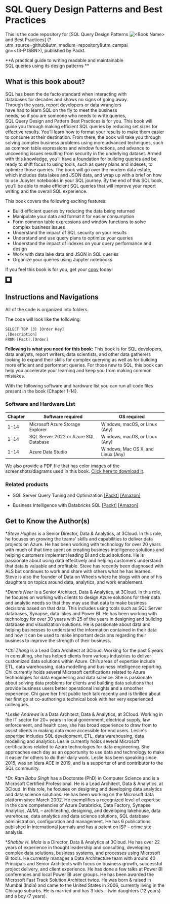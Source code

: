 # SQL Query Design Patterns and Best Practices	

<a href="<Packtpub book link>?utm_source=github&utm_medium=repository&utm_campaign=<13-P ISBN>"><img src="https://static.packt-cdn.com/products/<13-P ISBN>/cover/smaller" alt="<Book Name>" height="256px" align="right"></a>

This is the code repository for [SQL Query Design Patterns and Best Practices] (<Packtpub book link>?utm_source=github&utm_medium=repository&utm_campaign=<13-P ISBN>), published by Packt.

**A practical guide to writing readable and maintainable SQL queries using its design patterns	**

## What is this book about?
SQL has been the de facto standard when interacting with databases for decades and shows no signs of going away. Through the years, report developers or data wranglers have had to learn SQL on the fly to meet the business needs, so if you are someone who needs to write queries, SQL Query Design and Pattern Best Practices is for you.
This book will guide you through making efficient SQL queries by reducing set sizes for effective results. You’ll learn how to format your results to make them easier to consume at their destination. From there, the book will take you through solving complex business problems using more advanced techniques, such as common table expressions and window functions, and advance to uncovering issues resulting from security in the underlying dataset. Armed with this knowledge, you’ll have a foundation for building queries and be ready to shift focus to using tools, such as query plans and indexes, to optimize those queries. The book will go over the modern data estate, which includes data lakes and JSON data, and wrap up with a brief on how to use Jupyter notebooks in your SQL journey.
By the end of this SQL book, you’ll be able to make efficient SQL queries that will improve your report writing and the overall SQL experience.

This book covers the following exciting features: 
* Build efficient queries by reducing the data being returned
* Manipulate your data and format it for easier consumption
* Form common table expressions and window functions to solve complex business issues
* Understand the impact of SQL security on your results
* Understand and use query plans to optimize your queries
* Understand the impact of indexes on your query performance and design
* Work with data lake data and JSON in SQL queries
* Organize your queries using Jupyter notebooks

If you feel this book is for you, get your [copy](https://www.amazon.com/dp/1837633282) today!

<a href="https://www.packtpub.com/?utm_source=github&utm_medium=banner&utm_campaign=GitHubBanner"><img src="https://raw.githubusercontent.com/PacktPublishing/GitHub/master/GitHub.png" alt="https://www.packtpub.com/" border="5" /></a>

## Instructions and Navigations
All of the code is organized into folders.

The code will look like the following:
```
SELECT TOP (3) [Order Key]
,[Description]
FROM [Fact].[Order]
```

**Following is what you need for this book:**
This book is for SQL developers, data analysts, report writers, data scientists, and other data gatherers looking to expand their skills for complex querying as well as for building more efficient and performant queries.
For those new to SQL, this book can help you accelerate your learning and keep you from making common mistakes.

With the following software and hardware list you can run all code files present in the book (Chapter 1-14).

### Software and Hardware List

| Chapter  | Software required                                                                    | OS required                        |
| -------- | -------------------------------------------------------------------------------------| -----------------------------------|
|  1-14	   |   		Microsoft Azure Storage Explorer                                                | Windows, macOS, or Linux (Any)|
|1-14      |      SQL Server 2022 or Azure SQL Database                                           | Windows, macOS, or Linux (Any)|
|1-14      |      Azure Data Studio              			                                            | Windows, Mac OS X, and Linux (Any) |


We also provide a PDF file that has color images of the screenshots/diagrams used in this book. [Click here to download it](https://packt.link/Xxotr).


### Related products <Other books you may enjoy>
* SQL Server Query Tuning and Optimization [[Packt]](<Book link on Packtpub>) [[Amazon]](https://www.amazon.com/dp/<10P-ISBN>)

* Business Intelligence with Databricks SQL [[Packt]](<Book link on Packtpub>) [[Amazon]](https://www.amazon.com/dp/<10P-ISBN>)

## Get to Know the Author(s)
**Steve Hughes* is a Senior Director, Data & Analytics, at 3Cloud. In this role, he focuses on growing the teams' skills and capabilities to deliver data projects on Azure. He has been working with technology for over 20 years with much of that time spent on creating business intelligence solutions and helping customers implement leading BI and cloud solutions. He is passionate about using data effectively and helping customers understand that data is valuable and profitable. Steve has recently been diagnosed with ALS but continues to work and share with others what he has learned. Steve is also the founder of Data on Wheels where he blogs with one of his daughters on topics around data, analytics, and work enablement.

**Dennis Neer* is a Senior Architect, Data & Analytics, at 3Cloud. In this role, he focuses on working with clients to design Azure solutions for their data and analytic needs so that they may use that data to make business decisions based on that data. This includes using tools such as SQL Server databases, Synapse, data lakes and Power BI. He has been working with technology for over 30 years with 25 of the years in designing and building database and visualization solutions. He is passionate about data and helping businesses to understand the information contained in their data and how it can be used to make important decisions regarding their business to improve the strength of their business.

**Chi Zhang* is a Lead Data Architect at 3Cloud. Working for the past 5 years in consulting, she has helped clients from various industries to deliver customized data solutions within Azure. Chi’s areas of expertise include ETL, data warehousing, data modelling and business intelligence reporting. Chi currently holds several Microsoft certifications related to Azure technologies for data engineering and data science. She is passionate about solving data problems for clients and building data solutions that provide business users better operational insights and a smoother experience. Chi gave her first public tech talk recently and is thrilled about her first go at co-authoring a technical book with her very experienced colleagues.

**Leslie Andrews* is a Data Architect, Data & Analytics, at 3Cloud. Working in the IT sector for 20+ years in local government, electrical supply, law enforcement, and health care, she has broad experience to draw from to assist clients in making data more accessible for end users. Leslie's expertise includes SQL development, ETL, data warehousing, data modelling and analytics. Leslie currently holds several Microsoft certifications related to Azure technologies for data engineering. She approaches each day as an opportunity to use data and technology to make it easier for others to do their daily work. Leslie has been speaking since 2015, was an Idera ACE in 2019, and is a supporter of and contributor to the SQL community.

**Dr. Ram Babu Singh* has a Doctorate (PhD) in Computer Science and is a Microsoft Certified Professional. He is a Lead Architect, Data & Analytics, at 3Cloud. In this role, he focuses on designing and developing data analytics and data science solutions. He has been working on the Microsoft data platform since March 2002. He exemplifies a recognized level of expertise in the core competencies of Azure Databricks, Data Factory, Synapse Analytics, AI/ML – architecting, designing, and developing lakehouse, data warehouse, data analytics and data science solutions, SQL database administration, configuration and management. He has 6 publications published in international journals and has a patent on ISP – crime site analysis.

**Shabbir H. Mala* is a Director, Data & Analytics at 3Cloud. He has over 22 years of experience in thought leadership and consulting, developing complex data solutions, business systems, and processes using Microsoft BI tools. He currently manages a Data Architecture team with around 40 Principals and Senior Architects with focus on business growth, successful project delivery, and client experience. He has done a few talks at Power BI conferences and local Power BI user groups. He has been awarded the Microsoft Fast Track Solution Architect twice. He was born & raised in Mumbai (India) and came to the United States in 2006, currently living in the Chicago suburbs. He is married and has 3 kids – twin daughters (12 years) and a boy (7 years).	
